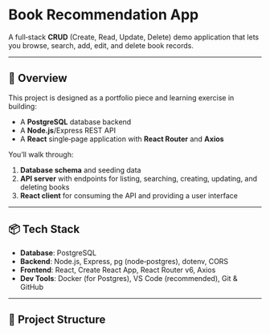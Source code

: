 # Book Recommendation App

A full‑stack **CRUD** (Create, Read, Update, Delete) demo application that lets you browse, search, add, edit, and delete book records.

---

## 🚀 Overview

This project is designed as a portfolio piece and learning exercise in building:

- A **PostgreSQL** database backend
- A **Node.js**/Express REST API
- A **React** single‑page application with **React Router** and **Axios**

You’ll walk through:

1. **Database schema** and seeding data  
2. **API server** with endpoints for listing, searching, creating, updating, and deleting books  
3. **React client** for consuming the API and providing a user interface  

---

## 📦 Tech Stack

- **Database**: PostgreSQL  
- **Backend**: Node.js, Express, pg (node‑postgres), dotenv, CORS  
- **Frontend**: React, Create React App, React Router v6, Axios  
- **Dev Tools**: Docker (for Postgres), VS Code (recommended), Git & GitHub  

---

## 🌳 Project Structure

